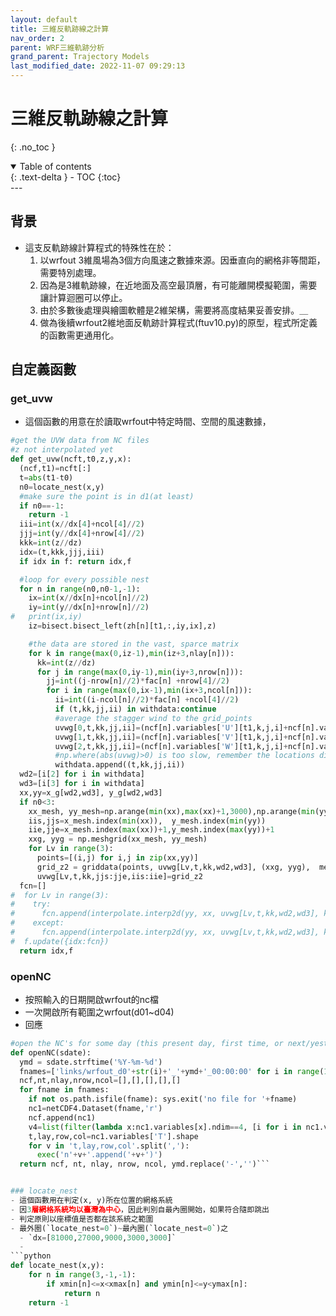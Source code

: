 ```yaml
---
layout: default
title: 三維反軌跡線之計算
nav_order: 2
parent: WRF三維軌跡分析
grand_parent: Trajectory Models
last_modified_date: 2022-11-07 09:29:13
---
```


# 三維反軌跡線之計算
{: .no_toc }

<details open markdown="block">
  <summary>
    Table of contents
  </summary>
  {: .text-delta }
- TOC
{:toc}
</details>
---

## 背景
- 這支反軌跡線計算程式的特殊性在於：
  1. 以wrfout 3維風場為3個方向風速之數據來源。因垂直向的網格非等間距，需要特別處理。
  1. 因為是3維軌跡線，在近地面及高空最頂層，有可能離開模擬範圍，需要讓計算迴圈可以停止。
  1. 由於多數後處理與繪圖軟體是2維架構，需要將高度結果妥善安排。＿
  1. 做為後續wrfout2維地面反軌跡計算程式(ftuv10.py)的原型，程式所定義的函數需更通用化。

## 自定義函數
### get_uvw
- 這個函數的用意在於讀取wrfout中特定時間、空間的風速數據，

```python
#get the UVW data from NC files
#z not interpolated yet
def get_uvw(ncft,t0,z,y,x):
  (ncf,t1)=ncft[:]
  t=abs(t1-t0)
  n0=locate_nest(x,y)
  #make sure the point is in d1(at least)
  if n0==-1:
    return -1
  iii=int(x//dx[4]+ncol[4]//2)
  jjj=int(y//dx[4]+nrow[4]//2)
  kkk=int(z//dz)
  idx=(t,kkk,jjj,iii)
  if idx in f: return idx,f

  #loop for every possible nest
  for n in range(n0,n0-1,-1):
    ix=int(x//dx[n]+ncol[n]//2)
    iy=int(y//dx[n]+nrow[n]//2)
#   print(ix,iy)
    iz=bisect.bisect_left(zh[n][t1,:,iy,ix],z)

    #the data are stored in the vast, sparce matrix
    for k in range(max(0,iz-1),min(iz+3,nlay[n])):
      kk=int(z//dz)
      for j in range(max(0,iy-1),min(iy+3,nrow[n])):
        jj=int((j-nrow[n]//2)*fac[n] +nrow[4]//2)
        for i in range(max(0,ix-1),min(ix+3,ncol[n])):
          ii=int((i-ncol[n]//2)*fac[n] +ncol[4]//2)
          if (t,kk,jj,ii) in withdata:continue
          #average the stagger wind to the grid_points
          uvwg[0,t,kk,jj,ii]=(ncf[n].variables['U'][t1,k,j,i]+ncf[n].variables['U'][t1,k,j,i+1])/2.
          uvwg[1,t,kk,jj,ii]=(ncf[n].variables['V'][t1,k,j,i]+ncf[n].variables['V'][t1,k,j+1,i])/2.
          uvwg[2,t,kk,jj,ii]=(ncf[n].variables['W'][t1,k,j,i]+ncf[n].variables['W'][t1,k+1,j,i])/2.
          #np.where(abs(uvwg)>0) is too slow, remember the locations directly
          withdata.append((t,kk,jj,ii))
  wd2=[i[2] for i in withdata]
  wd3=[i[3] for i in withdata]
  xx,yy=x_g[wd2,wd3], y_g[wd2,wd3]
  if n0<3:
    xx_mesh, yy_mesh=np.arange(min(xx),max(xx)+1,3000),np.arange(min(yy),max(yy)+1,3000)
    iis,jjs=x_mesh.index(min(xx)),  y_mesh.index(min(yy))
    iie,jje=x_mesh.index(max(xx))+1,y_mesh.index(max(yy))+1
    xxg, yyg = np.meshgrid(xx_mesh, yy_mesh)
    for Lv in range(3):
      points=[(i,j) for i,j in zip(xx,yy)]
      grid_z2 = griddata(points, uvwg[Lv,t,kk,wd2,wd3], (xxg, yyg),  method='cubic')      
      uvwg[Lv,t,kk,jjs:jje,iis:iie]=grid_z2
  fcn=[]
#  for Lv in range(3):
#    try:
#      fcn.append(interpolate.interp2d(yy, xx, uvwg[Lv,t,kk,wd2,wd3], kind='cubic'))
#    except:
#      fcn.append(interpolate.interp2d(yy, xx, uvwg[Lv,t,kk,wd2,wd3], kind='linear'))
#  f.update({idx:fcn})
  return idx,f
```

### openNC
- 按照輸入的日期開啟wrfout的nc檔
- 一次開啟所有範圍之wrfout(d01~d04)
- 回應

```python
#open the NC's for some day (this present day, first time, or next/yesterday)
def openNC(sdate):
  ymd = sdate.strftime('%Y-%m-%d')
  fnames=['links/wrfout_d0'+str(i)+'_'+ymd+'_00:00:00' for i in range(1,5)]
  ncf,nt,nlay,nrow,ncol=[],[],[],[],[]
  for fname in fnames:
    if not os.path.isfile(fname): sys.exit('no file for '+fname)
    nc1=netCDF4.Dataset(fname,'r')
    ncf.append(nc1)
    v4=list(filter(lambda x:nc1.variables[x].ndim==4, [i for i in nc1.variables]))
    t,lay,row,col=nc1.variables['T'].shape
    for v in 't,lay,row,col'.split(','):
      exec('n'+v+'.append('+v+')')
  return ncf, nt, nlay, nrow, ncol, ymd.replace('-','')```


### locate_nest
- 這個函數用在判定(x, y)所在位置的網格系統
- 因3層網格系統均以臺灣為中心，因此判別自最內圈開始，如果符合隨即跳出
- 判定原則以座標值是否都在該系統之範圍
- 最外圈(`locate_nest=0`)~最內圈(`locate_nest=0`)之
  - `dx=[81000,27000,9000,3000,3000]`
  - 
```python
def locate_nest(x,y):
    for n in range(3,-1,-1):
        if xmin[n]<=x<xmax[n] and ymin[n]<=y<ymax[n]:
            return n
    return -1
```